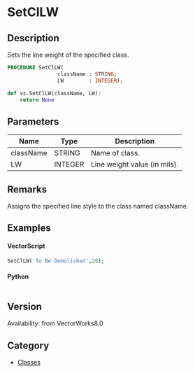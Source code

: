 # SetClLW

## Description
Sets the line weight of the specified class.

```pascal
PROCEDURE SetClLW(
				className : STRING;
				LW        : INTEGER);
```

```python
def vs.SetClLW(className, LW):
    return None
```

## Parameters
|Name|Type|Description|
|---|---|---|
|className|STRING|Name of class.|
|LW|INTEGER|Line weight value (in mils).|

## Remarks
Assigns the specified line style to the class named className.

## Examples
#### VectorScript ####
```pascal
SetClLW('To Be Demolished',28);
```
#### Python ####
```python

```

## Version
Availability: from VectorWorks8.0

## Category
* [Classes](../Categories/Classes.md)
